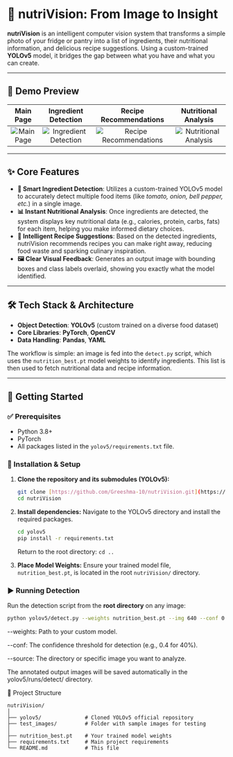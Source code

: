 
# 🥗 nutriVision: From Image to Insight

**nutriVision** is an intelligent computer vision system that transforms a simple photo of your fridge or pantry into a list of ingredients, their nutritional information, and delicious recipe suggestions. Using a custom-trained **YOLOv5** model, it bridges the gap between what you have and what you can create.

---

## 📸 Demo Preview

| Main Page | Ingredient Detection | Recipe Recommendations | Nutritional Analysis |
| :---: | :---: | :---: | :---:
| ![Main Page](https://github.com/user-attachments/assets/68a25f6a-f7b0-4bec-8ff1-c68107385e5f) | ![Ingredient Detection](https://github.com/user-attachments/assets/b61a9e3e-da78-40e0-a5a4-8073a5396f56) | ![Recipe Recommendations](https://github.com/user-attachments/assets/486fd131-a137-4190-9232-0eff2fcb3a74) | ![Nutritional Analysis](https://github.com/user-attachments/assets/dc6be91e-f258-428f-88c8-bde1a9134993) 


---

## ✨ Core Features

-   **📸 Smart Ingredient Detection**: Utilizes a custom-trained YOLOv5 model to accurately detect multiple food items (like *tomato, onion, bell pepper, etc.*) in a single image.
-   **📊 Instant Nutritional Analysis**: Once ingredients are detected, the system displays key nutritional data (e.g., calories, protein, carbs, fats) for each item, helping you make informed dietary choices.
-   **🍲 Intelligent Recipe Suggestions**: Based on the detected ingredients, nutriVision recommends recipes you can make right away, reducing food waste and sparking culinary inspiration.
-   **🖼️ Clear Visual Feedback**: Generates an output image with bounding boxes and class labels overlaid, showing you exactly what the model identified.

---

## 🛠️ Tech Stack & Architecture

-   **Object Detection**: **YOLOv5** (custom trained on a diverse food dataset)
-   **Core Libraries**: **PyTorch**, **OpenCV**
-   **Data Handling**: **Pandas**, **YAML**

The workflow is simple: an image is fed into the `detect.py` script, which uses the `nutrition_best.pt` model weights to identify ingredients. This list is then used to fetch nutritional data and recipe information.

---

## 🚀 Getting Started

### ✅ Prerequisites
-   Python 3.8+
-   PyTorch
-   All packages listed in the `yolov5/requirements.txt` file.

### 🔧 Installation & Setup

1.  **Clone the repository and its submodules (YOLOv5):**
    ```bash
    git clone [https://github.com/Greeshma-10/nutriVision.git](https://github.com/Greeshma-10/nutriVision.git)
    cd nutriVision
    ```

2.  **Install dependencies:**
    Navigate to the YOLOv5 directory and install the required packages.
    ```bash
    cd yolov5
    pip install -r requirements.txt
    ```
    Return to the root directory: `cd ..`

3.  **Place Model Weights:**
    Ensure your trained model file, `nutrition_best.pt`, is located in the root `nutriVision/` directory.

### ▶️ Running Detection

Run the detection script from the **root directory** on any image:
```bash
python yolov5/detect.py --weights nutrition_best.pt --img 640 --conf 0.4 --source test_images/your_image.jpg
```
--weights: Path to your custom model.

--conf: The confidence threshold for detection (e.g., 0.4 for 40%).

--source: The directory or specific image you want to analyze.

The annotated output images will be saved automatically in the yolov5/runs/detect/ directory.

📁 Project Structure
```text
nutriVision/
│
├── yolov5/              # Cloned YOLOv5 official repository
├── test_images/         # Folder with sample images for testing
│
├── nutrition_best.pt    # Your trained model weights
├── requirements.txt     # Main project requirements
└── README.md            # This file
```
